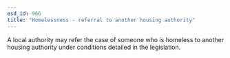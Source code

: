 ```yaml
---
esd_id: 966
title: "Homelessness - referral to another housing authority"
---
```


A local authority may refer the case of someone who is homeless to another housing authority under conditions detailed in the legislation.

